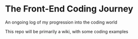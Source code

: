 # The Front-End Coding Journey
An ongoing log of my progression into the coding world

This repo will be primarily a wiki, with some coding examples
